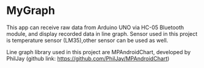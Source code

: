 # MyGraph
This app can receive raw data from Arduino UNO via HC-05 Bluetooth module, and display recorded data in line graph. Sensor used in this project is temperature sensor (LM35),other sensor can be used as well.

Line graph library used in this project are MPAndroidChart, developed by PhilJay
(github link: https://github.com/PhilJay/MPAndroidChart)
